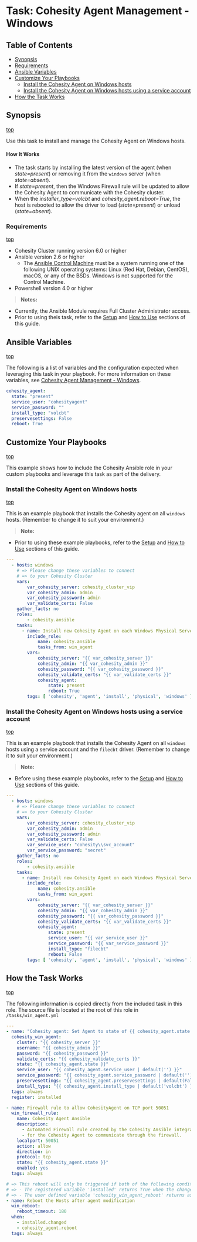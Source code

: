 # Task: Cohesity Agent Management - Windows

## Table of Contents
- [Synopsis](#synopsis)
- [Requirements](#requirements)
- [Ansible Variables](#Ansible-Variables)
- [Customize Your Playbooks](#Customize-your-playbooks)
  - [Install the Cohesity Agent on Windows hosts](#Install-the-Cohesity-Agent-on-Windows-hosts)
  - [Install the Cohesity Agent on Windows hosts using a service account](#Install-the-Cohesity-Agent-on-Windows-hosts-using-a-service-account)
- [How the Task Works](#How-the-Task-works)

## Synopsis
[top](#task-cohesity-agent-management---windows)

Use this task to install and manage the Cohesity Agent on Windows hosts.

#### How It Works
- The task starts by installing the latest version of the agent (when *state=present*) or removing it from the `windows` server (when *state=absent*).
- If *state=present*, then the Windows Firewall rule will be updated to allow the Cohesity Agent to communicate with the Cohesity cluster.
- When the *installer_type=volcbt* and *cohesity_agent.reboot=True*, the host is rebooted to allow the driver to load (*state=present*) or unload (*state=absent*).

### Requirements
[top](#task-cohesity-agent-management---windows)

* Cohesity Cluster running version 6.0 or higher
* Ansible version 2.6 or higher
  * The [Ansible Control Machine](https://docs.ansible.com/ansible/latest/installation_guide/intro_installation.html#control-machine-requirements) must be a system running one of the following UNIX operating systems: Linux (Red Hat, Debian, CentOS), macOS, or any of the BSDs. Windows is not supported for the Control Machine.
* Powershell version 4.0 or higher

> **Notes:**
  - Currently, the Ansible Module requires Full Cluster Administrator access.
  - Prior to using theis task, refer to the [Setup](../setup.md) and [How to Use](../how-to-use.md) sections of this guide.

## Ansible Variables
[top](#task-cohesity-agent-management---windows)

The following is a list of variables and the configuration expected when leveraging this task in your playbook.  For more information on these variables, see [Cohesity Agent Management - Windows](../modules/cohesity_win_agent.md?id=syntax).
```yaml
cohesity_agent:
  state: "present"
  service_user: "cohesityagent"
  service_password: ""
  install_type: "volcbt"
  preservesettings: False
  reboot: True
```
## Customize Your Playbooks
[top](#task-cohesity-agent-management---windows)

This example shows how to include the Cohesity Ansible role in your custom playbooks and leverage this task as part of the delivery.

### Install the Cohesity Agent on Windows hosts
[top](#task-cohesity-agent-management---windows)

This is an example playbook that installs the Cohesity agent on all `windows` hosts. (Remember to change it to suit your environment.)
> **Note:**
  - Prior to using these example playbooks, refer to the [Setup](../setup.md) and [How to Use](../how-to-use.md) sections of this guide.

```yaml
---
  - hosts: windows
    # => Please change these variables to connect
    # => to your Cohesity Cluster
    vars:
        var_cohesity_server: cohesity_cluster_vip
        var_cohesity_admin: admin
        var_cohesity_password: admin
        var_validate_certs: False
    gather_facts: no
    roles:
        - cohesity.ansible
    tasks:
      - name: Install new Cohesity Agent on each Windows Physical Server
        include_role:
            name: cohesity.ansible
            tasks_from: win_agent
        vars:
            cohesity_server: "{{ var_cohesity_server }}"
            cohesity_admin: "{{ var_cohesity_admin }}"
            cohesity_password: "{{ var_cohesity_password }}"
            cohesity_validate_certs: "{{ var_validate_certs }}"
            cohesity_agent:
                state: present
                reboot: True
        tags: [ 'cohesity', 'agent', 'install', 'physical', 'windows' ]
```

### Install the Cohesity Agent on Windows hosts using a service account
[top](#task-cohesity-agent-management---windows)

This is an example playbook that installs the Cohesity Agent on all `windows` hosts using a service account and the `filecbt` driver. (Remember to change it to suit your environment.)
> **Note:**
  - Before using these example playbooks, refer to the [Setup](../setup.md) and [How to Use](../how-to-use.md) sections of this guide.

```yaml
---
  - hosts: windows
    # => Please change these variables to connect
    # => to your Cohesity Cluster
    vars:
        var_cohesity_server: cohesity_cluster_vip
        var_cohesity_admin: admin
        var_cohesity_password: admin
        var_validate_certs: False
        var_service_user: "cohesity\\svc_account"
        var_service_password: "secret"
    gather_facts: no
    roles:
        - cohesity.ansible
    tasks:
      - name: Install new Cohesity Agent on each Windows Physical Server
        include_role:
            name: cohesity.ansible
            tasks_from: win_agent
        vars:
            cohesity_server: "{{ var_cohesity_server }}"
            cohesity_admin: "{{ var_cohesity_admin }}"
            cohesity_password: "{{ var_cohesity_password }}"
            cohesity_validate_certs: "{{ var_validate_certs }}"
            cohesity_agent:
                state: present
                service_user: "{{ var_service_user }}"
                service_password: "{{ var_service_password }}"
                install_type: "filecbt"
                reboot: False
        tags: [ 'cohesity', 'agent', 'install', 'physical', 'windows' ]
```

## How the Task Works
[top](#task-cohesity-agent-management---windows)

The following information is copied directly from the included task in this role.  The source file is located at the root of this role in `/tasks/win_agent.yml`
```yaml
---
- name: "Cohesity agent: Set Agent to state of {{ cohesity_agent.state | default('present') }}"
  cohesity_win_agent:
    cluster: "{{ cohesity_server }}"
    username: "{{ cohesity_admin }}"
    password: "{{ cohesity_password }}"
    validate_certs: "{{ cohesity_validate_certs }}"
    state: "{{ cohesity_agent.state }}"
    service_user: "{{ cohesity_agent.service_user | default('') }}"
    service_password: "{{ cohesity_agent.service_password | default('') }}"
    preservesettings: "{{ cohesity_agent.preservesettings | default(False)}}"
    install_type: "{{ cohesity_agent.install_type | default('volcbt') }}"
  tags: always
  register: installed

- name: Firewall rule to allow CohesityAgent on TCP port 50051
  win_firewall_rule:
    name: Cohesity Agent Ansible
    description:
      - Automated Firewall rule created by the Cohesity Ansible integration to allow
      - for the Cohesity Agent to communicate through the firewall.
    localport: 50051
    action: allow
    direction: in
    protocol: tcp
    state: "{{ cohesity_agent.state }}"
    enabled: yes
  tags: always

# => This reboot will only be triggered if both of the following conditions are true:
# => - The registered variable 'installed' returns True when the changed state is queried.
# => - The user defined variable 'cohesity_win_agent_reboot' returns as True.
- name: Reboot the Hosts after agent modification
  win_reboot:
    reboot_timeout: 180
  when:
    - installed.changed
    - cohesity_agent.reboot
  tags: always
```
